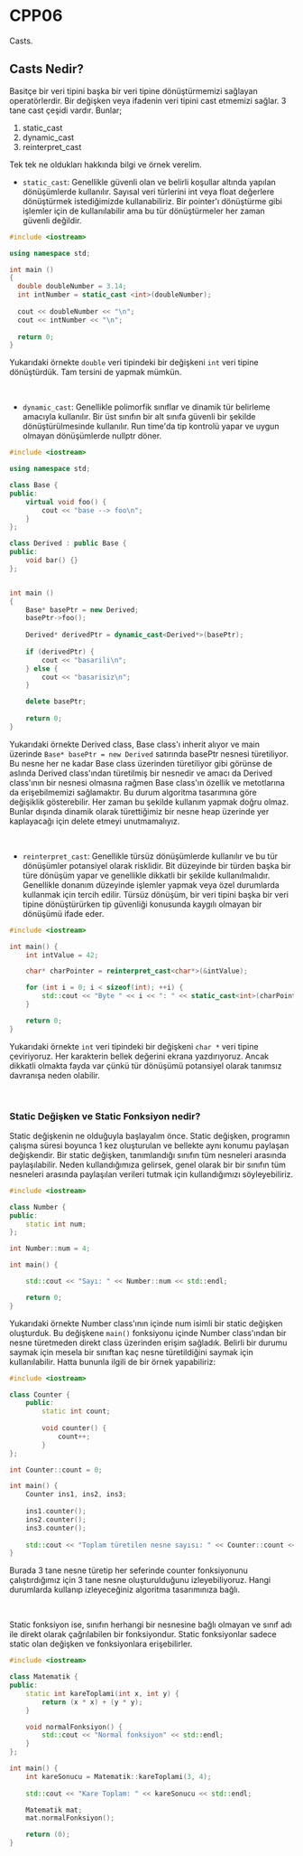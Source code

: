 # **CPP06** 

Casts.

## Casts Nedir?

Basitçe bir veri tipini başka bir veri tipine dönüştürmemizi sağlayan operatörlerdir. Bir değişken veya ifadenin veri tipini cast etmemizi sağlar. 3 tane cast çeşidi vardır. Bunlar;
1. static_cast
2. dynamic_cast
3. reinterpret_cast

Tek tek ne oldukları hakkında bilgi ve örnek verelim.
- `static_cast`: Genellikle güvenli olan ve belirli koşullar altında yapılan dönüşümlerde kullanılır. Sayısal veri türlerini int veya float değerlere dönüştürmek istediğimizde kullanabiliriz. Bir pointer'ı dönüştürme gibi işlemler için de kullanılabilir ama bu tür dönüştürmeler her zaman güvenli değildir.

```cpp
#include <iostream>

using namespace std;

int main ()
{
  double doubleNumber = 3.14;
  int intNumber = static_cast <int>(doubleNumber);
  
  cout << doubleNumber << "\n";
  cout << intNumber << "\n";
  
  return 0;
}
```

Yukarıdaki örnekte `double` veri tipindeki bir değişkeni `int` veri tipine dönüştürdük. Tam tersini de yapmak mümkün.


<br />


- `dynamic_cast`: Genellikle polimorfik sınıflar ve dinamik tür belirleme amacıyla kullanılır. Bir üst sınıfın bir alt sınıfa güvenli bir şekilde dönüştürülmesinde kullanılır. Run time'da tip kontrolü yapar ve uygun olmayan dönüşümlerde nullptr döner.

```cpp
#include <iostream>

using namespace std;

class Base {
public:
    virtual void foo() {
        cout << "base --> foo\n";
    }
};

class Derived : public Base {
public:
    void bar() {}
};


int main ()
{
    Base* basePtr = new Derived;
    basePtr->foo();
    
    Derived* derivedPtr = dynamic_cast<Derived*>(basePtr);
    
    if (derivedPtr) {
        cout << "basarili\n";
    } else {
        cout << "basarisiz\n";
    }

    delete basePtr;
      
    return 0;
}
```

Yukarıdaki örnekte Derived class, Base class'ı inherit alıyor ve main üzerinde `Base* basePtr = new Derived` satırında basePtr nesnesi türetiliyor. Bu nesne her ne kadar Base class üzerinden türetiliyor gibi görünse de aslında Derived class'ından türetilmiş bir nesnedir ve amacı da Derived class'ının bir nesnesi olmasına rağmen Base class'ın özellik ve metotlarına da erişebilmemizi sağlamaktır. Bu durum algoritma tasarımına göre değişiklik gösterebilir. Her zaman bu şekilde kullanım yapmak doğru olmaz. Bunlar dışında dinamik olarak türettiğimiz bir nesne heap üzerinde yer kaplayacağı için delete etmeyi unutmamalıyız.


<br />


- `reinterpret_cast`: Genellikle türsüz dönüşümlerde kullanılır ve bu tür dönüşümler potansiyel olarak risklidir. Bit düzeyinde bir türden başka bir türe dönüşüm yapar ve genellikle dikkatli bir şekilde kullanılmalıdır.
Genellikle donanım düzeyinde işlemler yapmak veya özel durumlarda kullanmak için tercih edilir. Türsüz dönüşüm, bir veri tipini başka bir veri tipine dönüştürürken tip güvenliği konusunda kaygılı olmayan bir dönüşümü ifade eder.

```cpp
#include <iostream>

int main() {
    int intValue = 42;

    char* charPointer = reinterpret_cast<char*>(&intValue);

    for (int i = 0; i < sizeof(int); ++i) {
        std::cout << "Byte " << i << ": " << static_cast<int>(charPointer[i]) << std::endl;
    }

    return 0;
}
```

Yukarıdaki örnekte `int` veri tipindeki bir değişkeni `char *` veri tipine çeviriyoruz. Her karakterin bellek değerini ekrana yazdırıyoruz. Ancak dikkatli olmakta fayda var çünkü tür dönüşümü potansiyel olarak tanımsız davranışa neden olabilir.


<br />


### Static Değişken ve Static Fonksiyon nedir?

Static değişkenin ne olduğuyla başlayalım önce. Static değişken, programın çalışma süresi boyunca 1 kez oluşturulan ve bellekte aynı konumu paylaşan değişkendir. Bir static değişken, tanımlandığı sınıfın tüm nesneleri arasında paylaşılabilir. Neden kullandığımıza gelirsek, genel olarak bir bir sınıfın tüm nesneleri arasında paylaşılan verileri tutmak için kullandığımızı söyleyebiliriz.

```cpp
#include <iostream>

class Number {
public:
    static int num;
};

int Number::num = 4;

int main() {

    std::cout << "Sayı: " << Number::num << std::endl;

    return 0;
}
```

Yukarıdaki örnekte Number class'ının içinde num isimli bir static değişken oluşturduk. Bu değişkene `main()` fonksiyonu içinde Number class'ından bir nesne türetmeden direkt class üzerinden erişim sağladık. Belirli bir durumu saymak için mesela bir sınıftan kaç nesne türetildiğini saymak için kullanılabilir. Hatta bununla ilgili de bir örnek yapabiliriz:

```cpp
#include <iostream>

class Counter {
    public:
        static int count;
        
        void counter() {
            count++;
        }
};

int Counter::count = 0;

int main() {
    Counter ins1, ins2, ins3;
    
    ins1.counter();
    ins2.counter();
    ins3.counter();
    
    std::cout << "Toplam türetilen nesne sayısı: " << Counter::count << std::endl;
}
```

Burada 3 tane nesne türetip her seferinde counter fonksiyonunu çalıştırdığımız için 3 tane nesne oluşturulduğunu izleyebiliyoruz. Hangi durumlarda kullanıp izleyeceğiniz algoritma tasarımınıza bağlı.


<br />


Static fonksiyon ise, sınıfın herhangi bir nesnesine bağlı olmayan ve sınıf adı ile direkt olarak çağrılabilen bir fonksiyondur. Static fonksiyonlar sadece static olan değişken ve fonksiyonlara erişebilirler. 

```cpp
#include <iostream>

class Matematik {
public:
    static int kareToplami(int x, int y) {
        return (x * x) + (y * y);
    }

    void normalFonksiyon() {
        std::cout << "Normal fonksiyon" << std::endl;
    }
};

int main() {
    int kareSonucu = Matematik::kareToplami(3, 4);
    
    std::cout << "Kare Toplam: " << kareSonucu << std::endl;

    Matematik mat;
    mat.normalFonksiyon();

    return (0);
}
```

